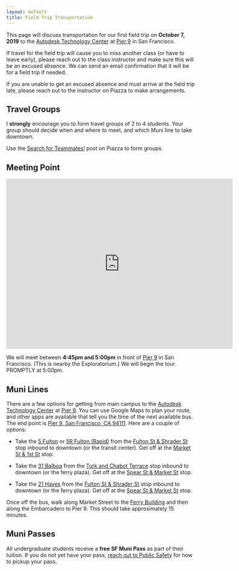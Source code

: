 ```yaml
---
layout: default
title: Field Trip Transportation
---
```


This page will discuss transportation for our first field trip on **October 7, 2019** to the [Autodesk Technology Center](https://www.autodesk.com/technology-centers/san-francisco) at [Pier 9](https://goo.gl/maps/wqvHYxgA9iTirKtp9) in San Francisco.

<div class="notification is-usf-gold">
  <p>If travel for the field trip will cause you to miss another class (or have to leave early), please reach out to the class instructor and make sure this will be an excused absence. We can send an email confirmation that it will be for a field trip if needed.</p>

  <p>If you are unable to get an excused absence and must arrive at the field trip late, please reach out to the instructor on Piazza to make arrangements.</p>
</div>

## Travel Groups

I **strongly** encourage you to form travel groups of 2 to 4 students. Your group should decide when and where to meet, and which Muni line to take downtown.

<i class="far fa-user-friends"></i> Use the [Search for Teammates!](https://piazza.com/class/jw1afd1q2je3ig?cid=5#) post on Piazza to form groups.

## Meeting Point

<p><iframe src="https://www.google.com/maps/embed?pb=!1m18!1m12!1m3!1d631.3600192136804!2d-122.39810061950479!3d37.799809613239255!2m3!1f0!2f0!3f0!3m2!1i1024!2i768!4f13.1!3m3!1m2!1s0x8085805e5f1a5139%3A0x4b4f678ce059c178!2sAutodesk%20Technology%20Center!5e0!3m2!1sen!2sus!4v1569524016020!5m2!1sen!2sus" width="600" height="450" frameborder="0" style="border:0; height: 450px;" allowfullscreen=""></iframe></p>

We will meet between **4:45pm and 5:00pm** in front of [Pier 9](https://goo.gl/maps/wqvHYxgA9iTirKtp9) in San Francisco. (This is nearby the Exploratorium.) We will begin the tour PROMPTLY at 5:00pm.

## Muni Lines

There are a few options for getting from main campus to the [Autodesk Technology Center](https://www.autodesk.com/technology-centers/san-francisco) at [Pier 9](https://goo.gl/maps/wqvHYxgA9iTirKtp9). You can use Google Maps to plan your route, and other apps are available that tell you the time of the next available bus. The end point is [Pier 9, San Francisco, CA 94111](https://goo.gl/maps/wqvHYxgA9iTirKtp9). Here are a couple of options:

- Take the [5 Fulton](https://www.sfmta.com/routes/5-fulton) or [5R Fulton (Rapid)](https://www.sfmta.com/routes/5r-fulton-rapid) from the [Fulton St & Shrader St](https://www.sfmta.com/stops/fulton-st-shrader-st-14234) stop inbound to downtown (or the transit center). Get off at the [Market St & 1st St](https://www.sfmta.com/stops/market-st-1st-st-15638) stop.

- Take the [31 Balboa](https://www.sfmta.com/routes/31-balboa) from the [Turk and Chabot Terrace](https://www.sfmta.com/stops/turk-st-chabot-ter-16715) stop inbound to downtown (or the ferry plaza). Get off at the [Spear St & Market St](https://www.sfmta.com/stops/spear-st-market-st-16475) stop.

- Take the [21 Hayes](https://www.sfmta.com/routes/21-hayes) from the [Fulton St & Shrader St](https://www.sfmta.com/stops/fulton-st-shrader-st-17499) stop inbound to downtown (or the ferry plaza). Get off at the [Spear St & Market St](https://www.sfmta.com/stops/spear-st-market-st-16475) stop.

Once off the bus, walk along Market Street to the [Ferry Building](https://www.ferrybuildingmarketplace.com/) and then along the Embarcadero to Pier 9. This should take approximately 15 minutes.

## Muni Passes

All undergraduate students receive a **free SF Muni Pass** as part of their tuition. If you do not yet have your pass, [reach out to Public Safety](https://myusf.usfca.edu/public-safety-transportation/transportation/public-transportation) for how to pickup your pass.
